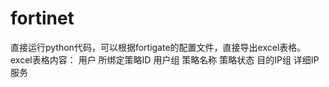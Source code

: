 # fortinet
直接运行python代码，可以根据fortigate的配置文件，直接导出excel表格。
excel表格内容：
用户	所绑定策略ID	用户组	策略名称	策略状态	目的IP组	详细IP	服务

